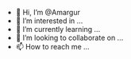 - 👋 Hi, I’m @Amargur
- 👀 I’m interested in ...
- 🌱 I’m currently learning ...
- 💞️ I’m looking to collaborate on ...
- 📫 How to reach me ...

<!---
Amargur/Amargur is a ✨ special ✨ repository because its `README.md` (this file) appears on your GitHub profile.
You can click the Preview link to take a look at your changes.
--->
